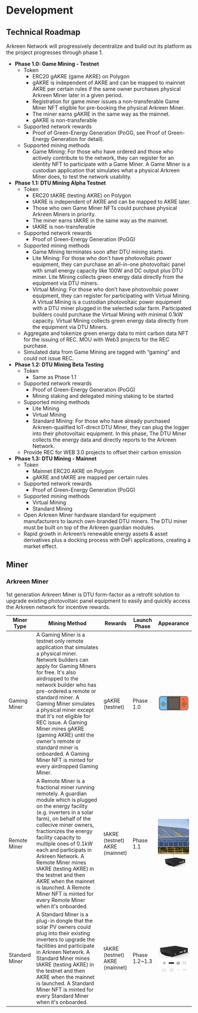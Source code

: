 # Development

## Technical Roadmap

Arkreen Network will progressively decentralize and build out its platform as the project progresses through phase 1.

* **Phase 1.0: Game Mining - Testnet**
  * Token
    * ERC20 gAKRE (game AKRE) on Polygon
    * gAKRE is independent of AKRE and can be mapped to mainnet AKRE per certain rules if the same owner purchases physical Arkreen Miner later in a given period.
    * Registration for game miner issues a non-transferable Game Miner NFT eligible for pre-booking the physical Arkreen Miner.
    * The miner earns gAKRE in the same way as the mainnet.
    * gAKRE is non-transferable
  * Supported network rewards
    * Proof of Green-Energy Generation (PoGG, see Proof of Green-Energy Generation for detail).
  * Supported mining methods
    * Game Mining: For those who have ordered and those who actively contribute to the network, they can register for an identity NFT to participate with a Game Miner. A Game Miner is a custodian application that simulates what a physical Arkreen Miner does, to test the network usability.
* **Phase 1.1: DTU Mining Alpha Testnet**
  * Token
    * ERC20 tAKRE (testing AKRE) on Polygon
    * tAKRE is independent of AKRE and can be mapped to AKRE later.
    * Those who own Game Miner NFTs could purchase physical Arkreen Miners in priority.
    * The miner earns tAKRE in the same way as the mainnet.
    * tAKRE is non-transferable
  * Supported network rewards
    * Proof of Green-Energy Generation (PoGG)
  * Supported mining methods
    * Game Mining terminates soon after DTU mining starts.
    * Lite Mining: For those who don’t have photovoltaic power equipment, they can purchase an all-in-one photovoltaic panel with small energy capacity like 100W and DC output plus DTU miner. Lite Mining collects green energy data directly from the equipment via DTU miners.
    * Virtual Mining: For those who don’t have photovoltaic power equipment, they can register for participating with Virtual Mining. A Virtual Mining is a custodian photovoltaic power equipment with a DTU miner plugged in the selected solar farm. Participated builders could purchase the Virtual Mining with minimal 0.1kW capacity. Virtual Mining collects green energy data directly from the equipment via DTU Miners.
  * Aggregate and tokenize green energy data to mint carbon data NFT for the issuing of REC. MOU with Web3 projects for the REC purchase.
  * Simulated data from Game Mining are tagged with “gaming” and could not issue REC.
* **Phase 1.2: DTU Mining Beta Testing**
  * Token
    * Same as Phase 1.1
  * Supported network rewards
    * Proof of Green-Energy Generation (PoGG)
    * Mining staking and delegated mining staking to be started
  * Supported mining methods
    * Lite Mining
    * Virtual Mining
    * Standard Mining: For those who have already purchased Arkreen-qualified IoT-direct DTU Miner, they can plug the logger into their photovoltaic equipment. In this phase, The DTU Miner collects the energy data and directly reports to the Arkreen Network.
  * Provide REC for WEB 3.0 projects to offset their carbon emission
* **Phase 1.3: DTU Mining - Mainnet**
  * Token
    * Mainnet ERC20 AKRE on Polygon
    * gAKRE and tAKRE are mapped per certain rules
  * Supported network rewards
    * Proof of Green-Energy Generation (PoGG)
  * Supported mining methods
    * Virtual Mining
    * Standard Mining
  * Open Arkreen Miner hardware standard for equipment manufacturers to launch own-branded DTU miners. The DTU miner must be built on top of the Arkreen guardian modules.
  * Rapid growth in Arkreen’s renewable energy assets & asset derivatives plus a docking process with DeFi applications, creating a market effect.

## Miner

### Arkreen Miner

1st generation Arkreen Miner is DTU form-factor as a retrofit solution to upgrade existing photovoltaic panel equipment to easily and quickly access the Arkreen network for incentive rewards.

| Miner Type     | Mining Method                                                                                                                                                                                                                                                                                                                                                                                                                                                                                    | Rewards                                  | Launch Phase   | Appearance                           |
| -------------- | ------------------------------------------------------------------------------------------------------------------------------------------------------------------------------------------------------------------------------------------------------------------------------------------------------------------------------------------------------------------------------------------------------------------------------------------------------------------------------------------------ | ---------------------------------------- | -------------- | ------------------------------------ |
| Gaming Miner   | A Gaming Miner is a testnet only remote application that simulates a physical miner. Network builders can apply for Gaming Miners for free. It's also airdropped to the network builder who has pre-ordered a remote or standard miner. A Gaming Miner simulates a physical miner except that it's not eligible for REC issue. A Gaming Miner mines gAKRE (gaming AKRE) until the owner's remote or standard miner is onboarded. A Gaming Miner NFT is minted for every airdropped Gaming Miner. | gAKRE (testnet)                          | Phase 1.0      | ![](<.gitbook/assets/image (3).png>) |
| Remote Miner   | A Remote Miner is a fractional miner running remotely. A guardian module which is plugged on the energy facility (e.g. inverters in a solar farm), on behalf of the collecive miner owners, fractionizes the energy facility capacity to multiple ones of 0.1kW each and participats in Arkreen Network. A Remote Miner mines tAKRE (testing AKRE) in the testnet and then AKRE when the mainnet is launched. A Remote Miner NFT is minted for every Remote Miner when it's onboarded.           | <p>tAKRE (testnet)<br>AKRE (mainnet)</p> | Phase 1.1      | ![](<.gitbook/assets/image (2).png>) |
| Standard Miner | A Standard Miner is a plug-in dongle that the solar PV owners could plug into their existing inverters to upgrade the facilities and participate in Arkreen Network. A Standard Miner mines tAKRE (testing AKRE) in the testnet and then AKRE when the mainnet is launched. A Standard Miner NFT is minted for every Standard Miner when it's onboarded.                                                                                                                                         | <p>tAKRE (testnet)<br>AKRE (mainnet)</p> | Phase 1.2\~1.3 | ![](.gitbook/assets/image.png)       |

